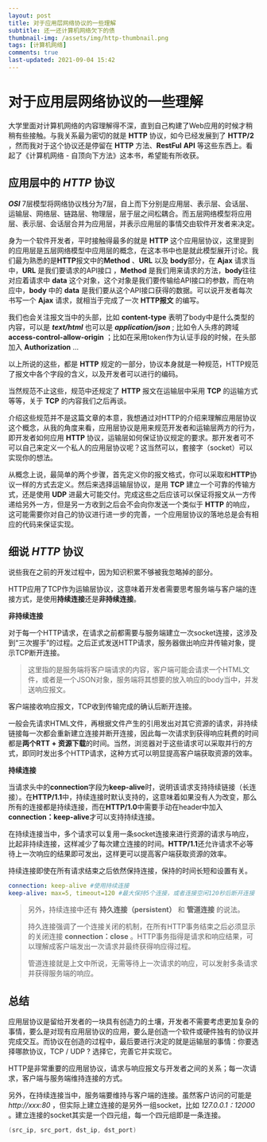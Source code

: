 ```yaml
---
layout: post
title: 对于应用层网络协议的一些理解
subtitle: 还一还计算机网络欠下的债
thumbnail-img: /assets/img/http-thumbnail.png
tags: [计算机网络]
comments: true
last-updated: 2021-09-04 15:42
---
```


# 对于应用层网络协议的一些理解

大学里面对计算机网络的内容理解得不深，直到自己构建了Web应用的时候才稍稍有些接触。与我关系最为密切的就是 **HTTP** 协议，如今已经发展到了 **HTTP/2** ，然而我对于这个协议还是停留在 **HTTP** 方法、**RestFul** **API** 等这些东西上。看起了《计算机网络 - 自顶向下方法》这本书，希望能有所收获。

## 应用层中的 ***HTTP*** 协议

***OSI*** 7层模型将网络协议栈分为7层，自上而下分别是应用层、表示层、会话层、运输层、网络层、链路层、物理层，层于层之间松耦合。而五层网络模型将应用层、表示层、会话层合并为应用层，并表示应用层的事情交由软件开发者来决定。

身为一个软件开发者，平时接触得最多的就是 **HTTP** 这个应用层协议，这里提到的应用层是五层网络模型中应用层的概念，在这本书中也是就此模型展开讨论。我们最为熟悉的是**HTTP**报文中的**Method** 、**URL** 以及 **body**部分，在 **Ajax** 请求当中，**URL** 是我们要请求的API接口 ，**Method** 是我们用来请求的方法，**body**往往对应着请求中 **data** 这个对象，这个对象是我们要传输给API接口的参数，而在响应中，**body** 中的 **data** 是我们要从这个API接口获得的数据。可以说开发者每次书写一个 **Ajax** 请求，就相当于完成了一次 **HTTP报文** 的编写。  

我们也会关注报文当中的头部，比如 **content-type** 表明了body中是什么类型的内容，可以是 ***text/html*** 也可以是 ***application/json*** ; 比如令人头疼的跨域 **access-control-allow-origin** ；比如在采用token作为认证手段的时候，在头部加入 **Authorization** ...

以上所说的这些，都是 **HTTP** 规定的一部分，协议本身就是一种规范，HTTP规范了报文中各个字段的含义，以及开发者可以进行的编码。

当然规范不止这些，规范中还规定了 **HTTP** 报文在运输层中采用 **TCP** 的运输方式等等，关于 **TCP** 的内容我们之后再谈。

介绍这些规范并不是这篇文章的本意，我想通过对HTTP的介绍来理解应用层协议这个概念，从我的角度来看，应用层协议是用来规范开发者和运输层两方的行为，即开发者如何应用 **HTTP** 协议，运输层如何保证协议规定的要求。那开发者可不可以自己来定义一个私人的应用层协议呢？这当然可以，套接字（socket）可以实现你的想法。

从概念上说，最简单的两个步骤，首先定义你的报文格式，你可以采取和**HTTP**协议一样的方式去定义。然后来选择运输层协议，是用 **TCP** 建立一个可靠的传输方式，还是使用 **UDP** 进最大可能交付。完成这些之后应该可以保证将报文从一方传递给另外一方，但是另一方收到之后会不会向你发送一个类似于 **HTTP** 的响应，这可能需要你对自己的协议进行进一步的完善，一个应用层协议的落地总是会有相应的代码来保证实现。

## 细说 ***HTTP*** 协议

说些我在之前的开发过程中，因为知识积累不够被我忽略掉的部分。

HTTP应用了TCP作为运输层协议，这意味着开发者需要思考服务端与客户端的连接方式，是使用**持续连接**还是**非持续连接**。

**非持续连接** 

对于每一个HTTP请求，在请求之前都需要与服务端建立一次socket连接，这涉及到“三次握手”的过程。之后正式发送HTTP请求，服务器做出响应并传输对象，提示TCP断开连接。

> 这里指的是服务端将客户端请求的内容，客户端可能会请求一个HTML文件，或者是一个JSON对象，服务端将其想要的放入响应的body当中，并发送响应报文。

客户端接收响应报文，TCP收到传输完成的确认后断开连接。

一般会先请求HTML文件，再根据文件产生的引用发出对其它资源的请求，非持续链接每一次都会重新建立连接并断开连接，因此每一次请求到获得响应耗费的时间都是**两个RTT + 资源下载**的时间。当然，浏览器对于这些请求可以采取并行的方式，即同时发出多个HTTP请求，这种方式可以明显提高客户端获取资源的效率。

**持续连接** 

当请求头中的**connection**字段为**keep-alive**时，说明该请求支持持续链接（长连接）。在**HTTP/1.1**中，持续连接时默认支持的，这意味着如果没有人为改变，那么所有的连接都是持续连接，而在**HTTP/1.0**中需要手动在header中加入**connection：keep-alive**才可以支持持续连接。

在持续连接当中，多个请求可以复用一条socket连接来进行资源的请求与响应，比起非持续连接，这样减少了每次建立连接的时间。**HTTP/1.1**还允许请求不必等待上一次响应的结果即可发出，这样更可以提高客户端获取资源的效率。

持续连接即使在所有请求结束之后依然保持连接，保持的时间长短和设置有关。

```yaml
connection: keep-alive #使用持续连接
keep-alive: max=5, timeout=120 #最大保持5个连接，或者连接空闲120秒后断开连接
```

> 另外，持续连接中还有 **持久连接（persistent）** 和 **管道连接** 的说法。
>
> 持久连接强调了一个连接关闭的机制，在所有HTTP事务结束之后必须显示的关闭连接 **connection：close** 。HTTP事务指得是请求和响应结果，可以理解成客户端发出一次请求并最终获得响应得过程。
>
> 管道连接就是上文中所说，无需等待上一次请求的响应，可以发射多条请求并获得服务端的响应。

## 总结

应用层协议是留给开发者的一块具有创造力的土壤，开发者不需要考虑更加复杂的事情，要么是对现有应用层协议的应用，要么是创造一个软件或硬件独有的协议并完成交互。而协议在创造的过程中，最后要进行决定的就是运输层的事情：你要选择哪款协议，TCP / UDP ? 选择它，完善它并实现它。

HTTP是非常重要的应用层协议，请求与响应报文与开发者之间的关系；每一次请求，客户端与服务端维持连接的方式。

另外，在持续连接当中，服务端要维持与客户端的连接。虽然客户访问的可能是 *http://xxx:80* ，但实际上建立连接的是另外一组socket，比如 *127.0.0.1：12000* 。建立连接的socket其实是一个四元组，每一个四元组即是一条连接。

```c
(src_ip, src_port, dst_ip, dst_port)
```

